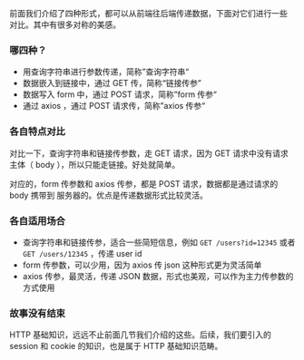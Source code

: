 前面我们介绍了四种形式，都可以从前端往后端传递数据，下面对它们进行一些
对比。其中有很多对称的美感。

### 哪四种？

- 用查询字符串进行参数传递，简称”查询字符串“
- 数据嵌入到链接中，通过 GET 传，简称“链接传参”
- 数据写入 form 中，通过 POST 请求，简称”form 传参“
- 通过 axios ，通过 POST 请求传，简称”axios 传参“

### 各自特点对比

对比一下，查询字符串和链接传参数，走 GET 请求，因为 GET 请求中没有请求主体（ body ），所以只能走链接。好处就简单。

对应的，form 传参数和 axios 传参，都是 POST 请求，数据都是通过请求的 body 携带到
服务器的。优点是传递数据形式比较灵活。

### 各自适用场合

- 查询字符串和链接传参，适合一些简短信息，例如 `GET /users?id=12345` 或者 `GET /users/12345` ，传递 user id
- form 传参数，可以少用，因为 axios 传 json 这种形式更为灵活简单
- axios 传参，最灵活，传递 JSON 数据，形式也美观，可以作为主力传参数的方式使用


### 故事没有结束

HTTP 基础知识，远远不止前面几节我们介绍的这些。后续，我们要引入的 session 和 cookie 的知识，也是属于 HTTP 基础知识范畴。

<!-- HTTP 和 HTTPS 的区别也应该介绍 -->
